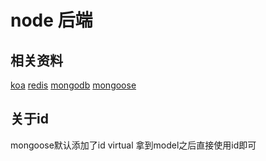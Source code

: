 # node 后端

## 相关资料
[koa](https://github.com/koajs/koa)
[redis](https://github.com/luin/ioredis)
[mongodb](https://www.mongodb.com/)
[mongoose](https://mongoosejs.com/)


## 关于id
mongoose默认添加了id virtual 拿到model之后直接使用id即可
